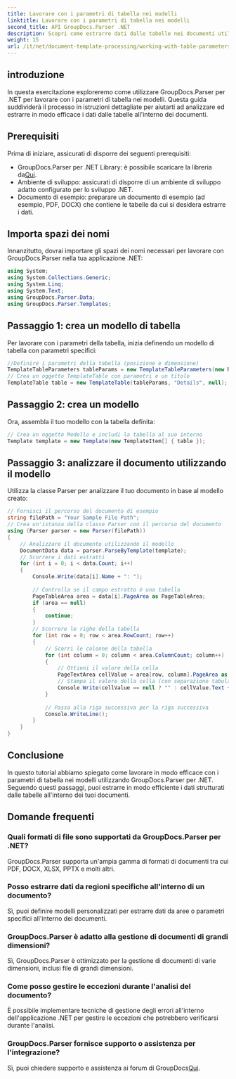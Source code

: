 ```yaml
---
title: Lavorare con i parametri di tabella nei modelli
linktitle: Lavorare con i parametri di tabella nei modelli
second_title: API GroupDocs.Parser .NET
description: Scopri come estrarre dati dalle tabelle nei documenti utilizzando GroupDocs.Parser per .NET. Guida passo passo per l'utilizzo dei parametri della tabella.
weight: 15
url: /it/net/document-template-processing/working-with-table-parameters-in-templates/
---
```

## introduzione
In questa esercitazione esploreremo come utilizzare GroupDocs.Parser per .NET per lavorare con i parametri di tabella nei modelli. Questa guida suddividerà il processo in istruzioni dettagliate per aiutarti ad analizzare ed estrarre in modo efficace i dati dalle tabelle all'interno dei documenti.
## Prerequisiti
Prima di iniziare, assicurati di disporre dei seguenti prerequisiti:
-  GroupDocs.Parser per .NET Library: è possibile scaricare la libreria da[Qui](https://releases.groupdocs.com/parser/net/).
- Ambiente di sviluppo: assicurati di disporre di un ambiente di sviluppo adatto configurato per lo sviluppo .NET.
- Documento di esempio: preparare un documento di esempio (ad esempio, PDF, DOCX) che contiene le tabelle da cui si desidera estrarre i dati.

## Importa spazi dei nomi
Innanzitutto, dovrai importare gli spazi dei nomi necessari per lavorare con GroupDocs.Parser nella tua applicazione .NET:
```csharp
using System;
using System.Collections.Generic;
using System.Linq;
using System.Text;
using GroupDocs.Parser.Data;
using GroupDocs.Parser.Templates;
```
## Passaggio 1: crea un modello di tabella
Per lavorare con i parametri della tabella, inizia definendo un modello di tabella con parametri specifici:
```csharp
//Definire i parametri della tabella (posizione e dimensione)
TemplateTableParameters tableParams = new TemplateTableParameters(new Rectangle(new Point(35, 320), new Size(530, 55)), null);
// Crea un oggetto TemplateTable con parametri e un titolo
TemplateTable table = new TemplateTable(tableParams, "Details", null);
```
## Passaggio 2: crea un modello
Ora, assembla il tuo modello con la tabella definita:
```csharp
// Crea un oggetto Modello e includi la tabella al suo interno
Template template = new Template(new TemplateItem[] { table });
```
## Passaggio 3: analizzare il documento utilizzando il modello
Utilizza la classe Parser per analizzare il tuo documento in base al modello creato:
```csharp
// Fornisci il percorso del documento di esempio
string filePath = "Your Sample File Path";
// Crea un'istanza della classe Parser con il percorso del documento
using (Parser parser = new Parser(filePath))
{
    // Analizzare il documento utilizzando il modello
    DocumentData data = parser.ParseByTemplate(template);
    // Scorrere i dati estratti
    for (int i = 0; i < data.Count; i++)
    {
        Console.Write(data[i].Name + ": ");
        
        // Controlla se il campo estratto è una tabella
        PageTableArea area = data[i].PageArea as PageTableArea;
        if (area == null)
        {
            continue;
        }
        // Scorrere le righe della tabella
        for (int row = 0; row < area.RowCount; row++)
        {
            // Scorri le colonne della tabella
            for (int column = 0; column < area.ColumnCount; column++)
            {
                // Ottieni il valore della cella
                PageTextArea cellValue = area[row, column].PageArea as PageTextArea;
                // Stampa il valore della cella (con separazione tabulazioni)
                Console.Write(cellValue == null ? "" : cellValue.Text + "\t");
            }
            
            // Passa alla riga successiva per la riga successiva
            Console.WriteLine();
        }
    }
}
```

## Conclusione
In questo tutorial abbiamo spiegato come lavorare in modo efficace con i parametri di tabella nei modelli utilizzando GroupDocs.Parser per .NET. Seguendo questi passaggi, puoi estrarre in modo efficiente i dati strutturati dalle tabelle all'interno dei tuoi documenti.

## Domande frequenti
### Quali formati di file sono supportati da GroupDocs.Parser per .NET?
GroupDocs.Parser supporta un'ampia gamma di formati di documenti tra cui PDF, DOCX, XLSX, PPTX e molti altri.
### Posso estrarre dati da regioni specifiche all'interno di un documento?
Sì, puoi definire modelli personalizzati per estrarre dati da aree o parametri specifici all'interno dei documenti.
### GroupDocs.Parser è adatto alla gestione di documenti di grandi dimensioni?
Sì, GroupDocs.Parser è ottimizzato per la gestione di documenti di varie dimensioni, inclusi file di grandi dimensioni.
### Come posso gestire le eccezioni durante l'analisi del documento?
È possibile implementare tecniche di gestione degli errori all'interno dell'applicazione .NET per gestire le eccezioni che potrebbero verificarsi durante l'analisi.
### GroupDocs.Parser fornisce supporto o assistenza per l'integrazione?
 Sì, puoi chiedere supporto e assistenza ai forum di GroupDocs[Qui](https://forum.groupdocs.com/c/parser/17).